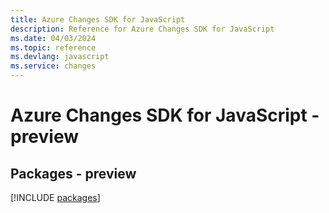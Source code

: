 ```yaml
---
title: Azure Changes SDK for JavaScript
description: Reference for Azure Changes SDK for JavaScript
ms.date: 04/03/2024
ms.topic: reference
ms.devlang: javascript
ms.service: changes
---
```

# Azure Changes SDK for JavaScript - preview
## Packages - preview
[!INCLUDE [packages](changes-index.md)]
